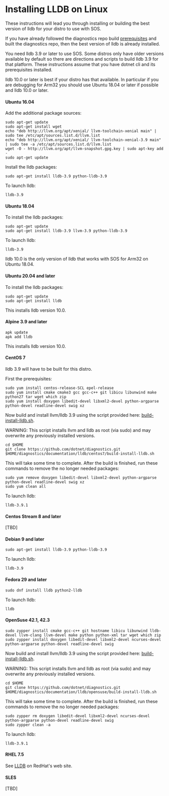 Installing LLDB on Linux
========================

These instructions will lead you through installing or building the best version of lldb for your distro to use with SOS. 

If you have already followed the diagnostics repo build [prerequisites](../building/linux-instructions.md) and built the diagnostics repo, then the best version of lldb is already installed.

You need lldb 3.9 or later to use SOS. Some distros only have older versions available by default so there are directions and scripts to build lldb 3.9 for that platform. These instructions assume that you have dotnet cli and its prerequisites installed.

lldb 10.0 or later is best if your distro has that available. In particular if you are debugging for Arm32 you should use Ubuntu 18.04 or later if possible and lldb 10.0 or later.

#### Ubuntu 16.04 ####

Add the additional package sources:

    sudo apt-get update
    sudo apt-get install wget
    echo "deb http://llvm.org/apt/xenial/ llvm-toolchain-xenial main" | sudo tee /etc/apt/sources.list.d/llvm.list
    echo "deb http://llvm.org/apt/xenial/ llvm-toolchain-xenial-3.9 main" | sudo tee -a /etc/apt/sources.list.d/llvm.list
    wget -O - http://llvm.org/apt/llvm-snapshot.gpg.key | sudo apt-key add -
    sudo apt-get update

Install the lldb packages:

    sudo apt-get install lldb-3.9 python-lldb-3.9

To launch lldb:

    lldb-3.9

#### Ubuntu 18.04 ####

To install the lldb packages:

    sudo apt-get update
    sudo apt-get install lldb-3.9 llvm-3.9 python-lldb-3.9

To launch lldb:

    lldb-3.9

lldb 10.0 is the only version of lldb that works with SOS for Arm32 on Ubuntu 18.04.

#### Ubuntu 20.04 and later ####

To install the lldb packages:

    sudo apt-get update
    sudo apt-get install lldb

This installs lldb version 10.0.

#### Alpine 3.9 and later ####

    apk update
    apk add lldb
    
This installs lldb version 10.0.

#### CentOS 7 ####

lldb 3.9 will have to be built for this distro.

First the prerequisites:

    sudo yum install centos-release-SCL epel-release
    sudo yum install cmake cmake3 gcc gcc-c++ git libicu libunwind make python27 tar wget which zip
    sudo yum install doxygen libedit-devel libxml2-devel python-argparse python-devel readline-devel swig xz

Now build and install llvm/lldb 3.9 using the script provided here: [build-install-lldb.sh](../lldb/centos7/build-install-lldb.sh).

WARNING: This script installs llvm and lldb as root (via sudo) and may overwrite any previously installed versions.

    cd $HOME
    git clone https://github.com/dotnet/diagnostics.git
    $HOME/diagnostics/documentation/lldb/centos7/build-install-lldb.sh

This will take some time to complete. After the build is finished, run these commands to remove the no longer needed packages:

    sudo yum remove doxygen libedit-devel libxml2-devel python-argparse python-devel readline-devel swig xz
    sudo yum clean all

To launch lldb:

    lldb-3.9.1
    
#### Centos Stream 8 and later ####

[TBD]

#### Debian 9 and later ####

    sudo apt-get install lldb-3.9 python-lldb-3.9

To launch lldb:

    lldb-3.9

#### Fedora 29 and later ####

    sudo dnf install lldb python2-lldb

To launch lldb:

    lldb

#### OpenSuse 42.1, 42.3 ####

    sudo zypper install cmake gcc-c++ git hostname libicu libunwind lldb-devel llvm-clang llvm-devel make python python-xml tar wget which zip
    sudo zypper install doxygen libedit-devel libxml2-devel ncurses-devel python-argparse python-devel readline-devel swig

Now build and install llvm/lldb 3.9 using the script provided here: [build-install-lldb.sh](../lldb/opensuse/build-install-lldb.sh).

WARNING: This script installs llvm and lldb as root (via sudo) and may overwrite any previously installed versions.

    cd $HOME
    git clone https://github.com/dotnet/diagnostics.git
    $HOME/diagnostics/documentation/lldb/opensuse/build-install-lldb.sh

This will take some time to complete. After the build is finished, run these commands to remove the no longer needed packages:

    sudo zypper rm doxygen libedit-devel libxml2-devel ncurses-devel python-argparse python-devel readline-devel swig
    sudo zypper clean -a

To launch lldb:

    lldb-3.9.1

#### RHEL 7.5 ####

See [LLDB](https://access.redhat.com/documentation/en-us/red_hat_developer_tools/1/html/using_llvm_12.0.1_toolset/assembly_llvm#proc_installing-comp-toolset_assembly_llvm) on RedHat's web site.

#### SLES ####

[TBD]
